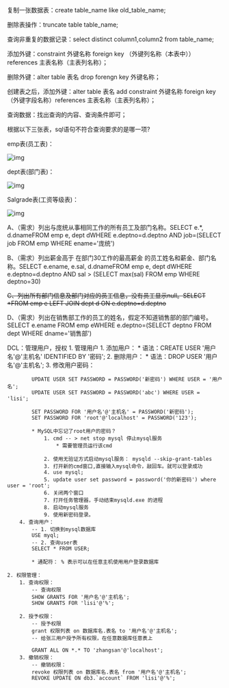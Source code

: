 复制一张数据表：create table_name like old_table_name;

删除表操作：truncate table table_name;

查询非重复的数据记录：select distinct column1,column2 from table_name;

添加外键：constraint 外键名称 foreign key （外键列名称（本表中）） references 主表名称（主表列名称）；

删除外键：alter table 表名 drop forengn key 外键名称；

创建表之后，添加外键：alter table 表名 add constraint 外键名称 foreign key （外键字段名称）references 主表名称（主表列名称）；

查询数据：找出查询的内容、查询条件即可；

根据以下三张表，sql语句不符合查询要求的是哪一项?

emp表(员工表)：

![img](https://file.boxuegu.com/dbe3d1055da84bad815d63be57b5ffe9.png)

dept表(部门表)：

![img](https://file.boxuegu.com/225bd16fdefa49aebc6d3958d6c31763.png)

Salgrade表(工资等级表)：

![img](https://file.boxuegu.com/42468791c24d4df6a23b278dfe3682be.png)

 

A、（需求）列出与庞统从事相同工作的所有员工及部门名称。SELECT e.*, d.dnameFROM emp e, dept dWHERE e.deptno=d.deptno AND job=(SELECT job FROM emp WHERE ename='庞统')

B、（需求）列出薪金高于 在部门30工作的最高薪金 的员工姓名和薪金、部门名称。SELECT e.ename, e.sal, d.dnameFROM emp e, dept dWHERE e.deptno=d.deptno AND sal > (SELECT max(sal) FROM emp WHERE deptno=30)

~~C、列出所有部门信息及部门对应的员工信息，没有员工显示null。SELECT *FROM emp e LEFT JOIN dept d ON e.deptno=d.deptno~~

D、（需求）列出在销售部工作的员工的姓名，假定不知道销售部的部门编号。SELECT e.ename FROM emp eWHERE e.deptno=(SELECT deptno FROM dept WHERE dname='销售部')

DCL：管理用户，授权
	1. 管理用户
		1. 添加用户：
			* 语法：CREATE USER '用户名'@'主机名' IDENTIFIED BY '密码';
		2. 删除用户：
			* 语法：DROP USER '用户名'@'主机名';
		3. 修改用户密码：
		

			UPDATE USER SET PASSWORD = PASSWORD('新密码') WHERE USER = '用户名';
			UPDATE USER SET PASSWORD = PASSWORD('abc') WHERE USER = 'lisi';
			
			SET PASSWORD FOR '用户名'@'主机名' = PASSWORD('新密码');
			SET PASSWORD FOR 'root'@'localhost' = PASSWORD('123');
	
			* MySQL中忘记了root用户的密码？
				1. cmd -- > net stop mysql 停止mysql服务
					* 需要管理员运行该cmd
	
				2. 使用无验证方式启动mysql服务： mysqld --skip-grant-tables
				3. 打开新的cmd窗口,直接输入mysql命令，敲回车。就可以登录成功
				4. use mysql;
				5. update user set password = password('你的新密码') where user = 'root';
				6. 关闭两个窗口
				7. 打开任务管理器，手动结束mysqld.exe 的进程
				8. 启动mysql服务
				9. 使用新密码登录。
		4. 查询用户：
			-- 1. 切换到mysql数据库
			USE myql;
			-- 2. 查询user表
			SELECT * FROM USER;
			
			* 通配符： % 表示可以在任意主机使用用户登录数据库
	
	2. 权限管理：
		1. 查询权限：
			-- 查询权限
			SHOW GRANTS FOR '用户名'@'主机名';
			SHOW GRANTS FOR 'lisi'@'%';
	
		2. 授予权限：
			-- 授予权限
			grant 权限列表 on 数据库名.表名 to '用户名'@'主机名';
			-- 给张三用户授予所有权限，在任意数据库任意表上
			
			GRANT ALL ON *.* TO 'zhangsan'@'localhost';
		3. 撤销权限：
			-- 撤销权限：
			revoke 权限列表 on 数据库名.表名 from '用户名'@'主机名';
			REVOKE UPDATE ON db3.`account` FROM 'lisi'@'%';
			
			
			